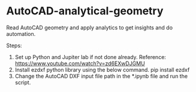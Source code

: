# AutoCAD-analytical-geometry
Read AutoCAD geometry and apply analytics to get insights and do automation.

Steps:
1.	Set up Python and Jupiter lab if not done already. Reference: https://www.youtube.com/watch?v=zd6EXwDJGMU
2.	Install ezdxf python library using the below command.
    pip install ezdxf
3.  Change the AutoCAD DXF input file path in the *.ipynb file and run the script. 
